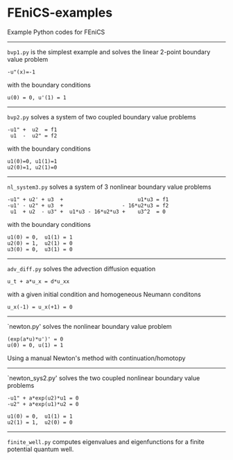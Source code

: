 FEniCS-examples
===============

Example Python codes for FEniCS 

---

`bvp1.py` is the simplest example and solves the linear
2-point boundary value problem 

    -u"(x)=-1 

with the boundary conditions

    u(0) = 0, u'(1) = 1

---

`bvp2.py` solves a system of two coupled boundary value problems

    -u1" +  u2  = f1
     u1  -  u2" = f2

with the boundary conditions

    u1(0)=0, u1(1)=1
    u2(0)=1, u2(1)=0

---

`nl_system3.py` solves a system of 3 nonlinear boundary value problems

    -u1" + u2' + u3  +                        u1*u3 = f1
    -u1' - u2" + u3  +                   - 16*u2*u3 = f2
     u1  + u2  - u3" +  u1*u3 - 16*u2*u3 +    u3^2  = 0 

with the boundary conditions 

    u1(0) = 0,  u1(1) = 1
    u2(0) = 1,  u2(1) = 0
    u3(0) = 0,  u3(1) = 0

---

`adv_diff.py` solves the advection diffusion equation

    u_t + a*u_x = d*u_xx

with a given initial condition and homogeneous Neumann conditons

    u_x(-1) = u_x(+1) = 0

---

`newton.py' solves the nonlinear boundary value problem

    (exp(a*u)*u')' = 0
    u(0) = 0, u(1) = 1

Using a manual Newton's method with continuation/homotopy

---

`newton_sys2.py' solves the two coupled nonlinear boundary value problems

    -u1" + a*exp(u2)*u1 = 0
    -u2" + a*exp(u1)*u2 = 0

    u1(0) = 0,  u1(1) = 1
    u2(1) = 1,  u2(0) = 0    

---

`finite_well.py` computes eigenvalues and eigenfunctions for 
a finite potential quantum well. 






